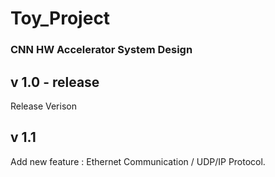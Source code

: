 # Toy_Project


### CNN HW Accelerator System Design
## v 1.0 - release
  Release Verison
## v 1.1
  Add new feature : Ethernet Communication / UDP/IP Protocol. 
  
